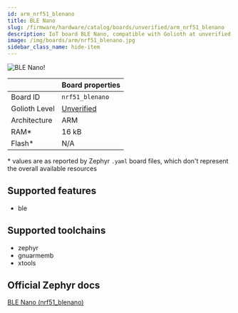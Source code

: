 ```yaml
---
id: arm_nrf51_blenano
title: BLE Nano
slug: /firmware/hardware/catalog/boards/unverified/arm_nrf51_blenano
description: IoT board BLE Nano, compatible with Golioth at unverified level.
image: /img/boards/arm/nrf51_blenano.jpg
sidebar_class_name: hide-item
---
```


[//]: # (This is an auto-generated file, do not edit! Changes to it will be lost upon re-generation)

![BLE Nano!](/img/boards/arm/nrf51_blenano.jpg "BLE Nano")

|                | Board properties     |
| -------------  | -------------------- |
| Board ID       | `nrf51_blenano` |
| Golioth Level  | [Unverified](/firmware/hardware#unverified-boards) |
| Architecture   | ARM |
| RAM*           | 16 kB |
| Flash*         | N/A |

\* values are as reported by Zephyr `.yaml` board files, which don't represent the overall available resources



## Supported features

* ble

## Supported toolchains

* zephyr
* gnuarmemb
* xtools

## Official Zephyr docs

[BLE Nano (nrf51_blenano)](https://docs.zephyrproject.org/3.6.0/boards/arm/nrf51_blenano/doc/index.html)
